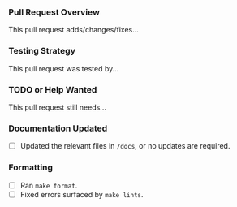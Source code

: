 ### Pull Request Overview

This pull request adds/changes/fixes...


### Testing Strategy

This pull request was tested by...


### TODO or Help Wanted

This pull request still needs...


### Documentation Updated

- [ ] Updated the relevant files in `/docs`, or no updates are required.

### Formatting

- [ ] Ran `make format`.
- [ ] Fixed errors surfaced by `make lints`.
